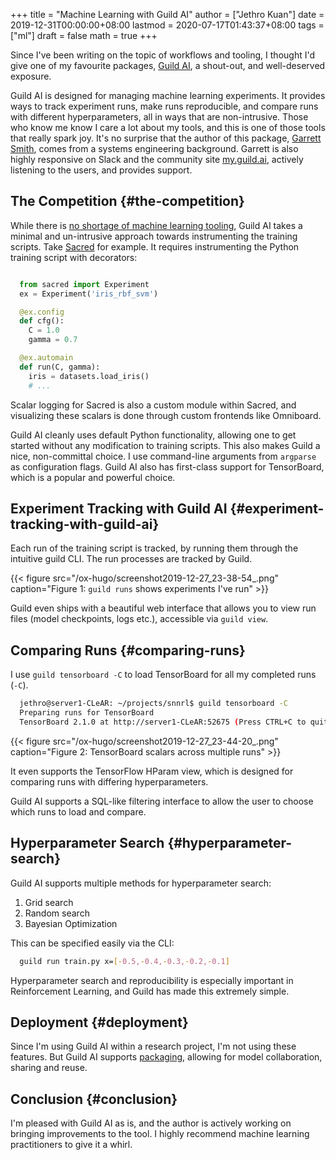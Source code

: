 +++
title = "Machine Learning with Guild AI"
author = ["Jethro Kuan"]
date = 2019-12-31T00:00:00+08:00
lastmod = 2020-07-17T01:43:37+08:00
tags = ["ml"]
draft = false
math = true
+++

Since I've been writing on the topic of workflows and tooling, I
thought I'd give one of my favourite packages, [Guild AI](https://guild.ai/), a shout-out,
and well-deserved exposure.

Guild AI is designed for managing machine learning experiments. It provides ways
to track experiment runs, make runs reproducible, and compare runs with
different hyperparameters, all in ways that are non-intrusive. Those who know me
know I care a lot about my tools, and this is one of those tools that really
spark joy. It's no surprise that the author of this package, [Garrett Smith](https://github.com/gar1t),
comes from a systems engineering background. Garrett is also highly responsive
on Slack and the community site [my.guild.ai](https://my.guild.ai/), actively listening to the users,
and provides support.


## The Competition {#the-competition}

While there is [no shortage of machine learning tooling](https://medium.com/@hadyelsahar/how-do-you-manage-your-machine-learning-experiments-ab87508348ac), Guild AI takes
a minimal and un-intrusive approach towards instrumenting the training
scripts. Take [Sacred](https://github.com/IDSIA/sacred/) for example. It requires instrumenting the Python
training script with decorators:

```python

  from sacred import Experiment
  ex = Experiment('iris_rbf_svm')

  @ex.config
  def cfg():
    C = 1.0
    gamma = 0.7

  @ex.automain
  def run(C, gamma):
    iris = datasets.load_iris()
    # ...
```

Scalar logging for Sacred is also a custom module within Sacred, and
visualizing these scalars is done through custom frontends like
Omniboard.

Guild AI cleanly uses default Python functionality, allowing one to
get started without any modification to training scripts. This also
makes Guild a nice, non-committal choice. I use command-line
arguments from `argparse` as configuration flags. Guild AI also has
first-class support for TensorBoard, which is a popular and powerful
choice.


## Experiment Tracking with Guild AI {#experiment-tracking-with-guild-ai}

Each run of the training script is tracked, by running them through
the intuitive guild CLI. The run processes are tracked by Guild.

{{< figure src="/ox-hugo/screenshot2019-12-27_23-38-54_.png" caption="Figure 1: `guild runs` shows experiments I've run" >}}

Guild even ships with a beautiful web interface that allows you to
view run files (model checkpoints, logs etc.), accessible via `guild view`.


## Comparing Runs {#comparing-runs}

I use `guild tensorboard -C` to load TensorBoard for all my completed
runs (`-C`).

```bash
  jethro@server1-CLeAR: ~/projects/snnrl$ guild tensorboard -C
  Preparing runs for TensorBoard
  TensorBoard 2.1.0 at http://server1-CLeAR:52675 (Press CTRL+C to quit)
```

{{< figure src="/ox-hugo/screenshot2019-12-27_23-44-20_.png" caption="Figure 2: TensorBoard scalars across multiple runs" >}}

It even supports the TensorFlow HParam view, which is designed for
comparing runs with differing hyperparameters.

Guild AI supports a SQL-like filtering interface to allow the user to
choose which runs to load and compare.


## Hyperparameter Search {#hyperparameter-search}

Guild AI supports multiple methods for hyperparameter search:

1.  Grid search
2.  Random search
3.  Bayesian Optimization

This can be specified easily via the CLI:

```bash
  guild run train.py x=[-0.5,-0.4,-0.3,-0.2,-0.1]
```

Hyperparameter search and reproducibility is especially important in
Reinforcement Learning, and Guild has made this extremely simple.


## Deployment {#deployment}

Since I'm using Guild AI within a research project, I'm not using
these features. But Guild AI supports [packaging](https://my.guild.ai/docs/packages/), allowing for model
collaboration, sharing and reuse.


## Conclusion {#conclusion}

I'm pleased with Guild AI as is, and the author is actively working on
bringing improvements to the tool. I highly recommend machine learning
practitioners to give it a whirl.
